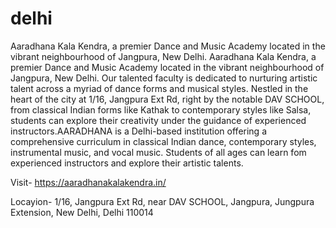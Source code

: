 # delhi
Aaradhana Kala Kendra, a premier Dance and Music Academy located in the vibrant neighbourhood of Jangpura, New Delhi. 
Aaradhana Kala Kendra, a premier Dance and Music Academy located in the vibrant neighbourhood of Jangpura, New Delhi. Our talented faculty is dedicated to nurturing artistic talent across a myriad of dance forms and musical styles. Nestled in the heart of the city at 1/16, Jangpura Ext Rd, right by the notable DAV SCHOOL, from classical Indian forms like Kathak to contemporary styles like Salsa, students can explore their creativity under the guidance of experienced instructors.AARADHANA is a Delhi-based institution offering a comprehensive curriculum in classical Indian dance, contemporary styles, instrumental music, and vocal music. Students of all ages can learn fom experienced instructors and explore their artistic talents. 

Visit- https://aaradhanakalakendra.in/

Locayion- 1/16, Jangpura Ext Rd, near DAV SCHOOL, Jangpura, Jungpura Extension, New Delhi, Delhi 110014
